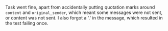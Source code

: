 Task went fine, apart from accidentally putting quotation marks around
`content` and `original_sender`, which meant some messages were not
sent, or content was not sent.
I also forgot a '.' in the message, which resulted in the test failing once.